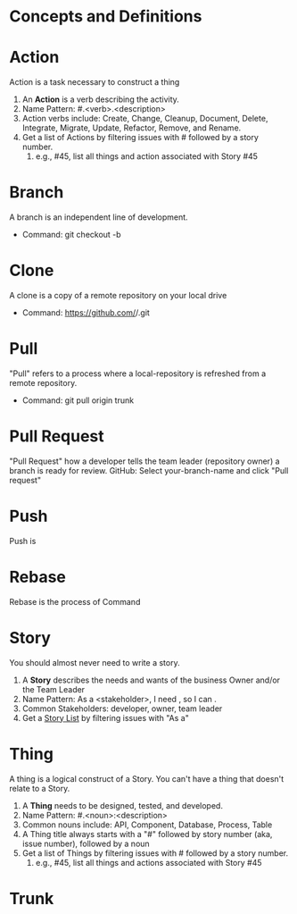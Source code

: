 # Concepts and Definitions

# Action
Action is a task necessary to construct a thing
1. An __Action__ is a verb describing the activity.
1. Name Pattern: #<story-number>.\<verb>.\<description>
1. Action verbs include: Create, Change, Cleanup, Document, Delete, Integrate, Migrate, Update, Refactor, Remove, and Rename.
1. Get a list of Actions by filtering issues with # followed by a story number.
    1. e.g., #45, list all things and action associated with Story #45

# Branch
A branch is an independent line of development.
* Command: git checkout -b <your-branch-name>

# Clone
A clone is a copy of a remote repository on your local drive
* Command: https://github.com/<repo-owner-name>/<repo-name>.git

# Pull
"Pull" refers to a process where a local-repository is refreshed from a remote repository.
* Command: git pull origin trunk

# Pull Request
"Pull Request" how a developer tells the team leader (repository owner) a branch is ready for review.
GitHub: Select your-branch-name and click "Pull request"

# Push
Push is

# Rebase
Rebase is the process of
Command

# Story
You should almost never need to write a story.
1. A __Story__ describes the needs and wants of the business Owner and/or the Team Leader
1. Name Pattern: As a \<stakeholder>, I need <general-description>, so I can <reason>.
1. Common Stakeholders: developer, owner, team leader
1. Get a  [Story List](https://github.com/citizenlabsgr/adopt-a-drain/issues?q=As+a) by filtering issues with "As a"

# Thing
A thing is a logical construct of a Story. You can't have a thing that doesn't relate to a Story.
1. A __Thing__ needs to be designed, tested, and developed.
1. Name Pattern: #<story-number>.\<noun>:\<description>
1. Common nouns include: API, Component, Database, Process, Table
1. A Thing title always starts with a "#" followed by story number (aka, issue number), followed by a noun
1. Get a list of Things by filtering issues with # followed by a story number.
    1. e.g., #45, list all things and actions associated with Story #45

# Trunk
